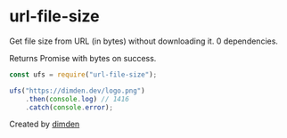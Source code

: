 # url-file-size
Get file size from URL (in bytes) without downloading it. 0 dependencies.  
  
Returns Promise<Number> with bytes on success.
```js
const ufs = require("url-file-size");

ufs("https://dimden.dev/logo.png")
    .then(console.log) // 1416
    .catch(console.error);
```
Created by [dimden](https://dimden.dev/)